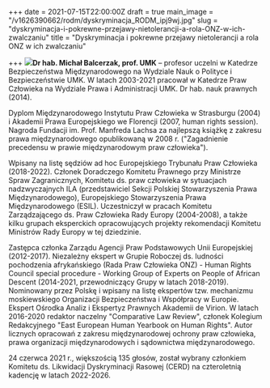 +++
date = 2021-07-15T22:00:00Z
draft = true
main_image = "/v1626390662/rodm/dyskryminacja_RODM_ipj9wj.jpg"
slug = "dyskryminacja-i-pokrewne-przejawy-nietolerancji-a-rola-ONZ-w-ich-zwalczaniu"
title = "Dyskryminacja i pokrewne przejawy nietolerancji a rola ONZ w ich zwalczaniu"

+++
![](https://res.cloudinary.com/inspro/image/upload/v1626391302/rodm/Micha%C5%82_Balcerzak_RODM_akoztu.jpg)**Dr hab. Michał Balcerzak, prof. UMK** – profesor uczelni w Katedrze Bezpieczeństwa Międzynarodowego na Wydziale Nauk o Polityce i Bezpieczeństwie UMK. W latach 2003-2021 pracował w Katedrze Praw Człowieka na Wydziale Prawa i Administracji UMK. Dr hab. nauk prawnych (2014).

Dyplom Międzynarodowego Instytutu Praw Człowieka w Strasburgu (2004) i Akademii Prawa Europejskiego we Florencji (2007, human rights session). Nagroda Fundacji im. Prof. Manfreda Lachsa za najlepszą książkę z zakresu prawa międzynarodowego opublikowaną w 2008 r. ("Zagadnienie precedensu w prawie międzynarodowym praw człowieka").

Wpisany na listę sędziów ad hoc Europejskiego Trybunału Praw Człowieka (2018-2022). Członek Doradczego Komitetu Prawnego przy Ministrze Spraw Zagranicznych, Komitetu ds. praw człowieka w sytuacjach nadzwyczajnych ILA (przedstawiciel Sekcji Polskiej Stowarzyszenia Prawa Międzynarodowego), Europejskiego Stowarzyszenia Prawa Międzynarodowego (ESIL). Uczestniczył w pracach Komitetu Zarządzającego ds. Praw Człowieka Rady Europy (2004-2008), a także kilku grupach eksperckich opracowujących projekty rekomendacji Komitetu Ministrów Rady Europy w tej dziedzinie.

Zastępca członka Zarządu Agencji Praw Podstawowych Unii Europejskiej (2012-2017). Niezależny ekspert w Grupie Roboczej ds. ludności pochodzenia afrykańskiego (Rada Praw Człowieka ONZ) - Human Rights Council special procedure - Working Group of Experts on People of African Descent (2014-2021, przewodniczący Grupy w latach 2018-2019). Nominowany przez Polskę i wpisany na listę ekspertów tzw. mechanizmu moskiewskiego Organizacji Bezpieczeństwa i Współpracy w Europie. Ekspert Ośrodka Analiz i Ekspertyz Prawnych Akademii de Virion. W latach 2016-2020 redaktor naczelny "Comparative Law Review", członek Kolegium Redakcyjnego "East European Human Yearbook on Human Rights". Autor licznych opracowań z zakresu międzynarodowej ochrony praw człowieka, prawa organizacji międzynarodowych i sądownictwa międzynarodowego.

24 czerwca 2021 r., większością 135 głosów, został wybrany członkiem Komitetu ds. Likwidacji Dyskryminacji Rasowej (CERD) na czteroletnią kadencję w latach 2022-2026. 